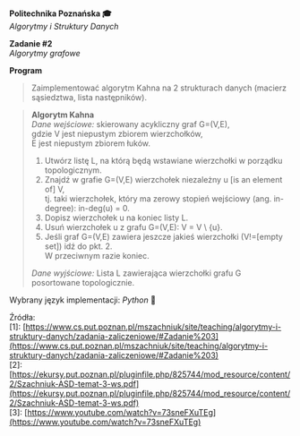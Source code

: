 **Politechnika Poznańska 🎓** \
*Algorytmy i Struktury Danych*

**Zadanie #2** \
*Algorytmy grafowe*

**Program**
> Zaimplementować algorytm Kahna na 2 strukturach danych (macierz sąsiedztwa, lista następników).

> **Algorytm Kahna** \
> *Dane wejściowe:* skierowany acykliczny graf G=(V,E), \
> gdzie V jest niepustym zbiorem wierzchołków, \
> E jest niepustym zbiorem łuków.
> 
> 1. Utwórz listę L, na którą będą wstawiane wierzchołki w porządku topologicznym.
> 2. Znajdź w grafie G=(V,E) wierzchołek niezależny u [is an element of] V, \
> tj. taki wierzchołek, który ma zerowy stopień wejściowy (ang. in-degree): in-deg(u) = 0.
> 3. Dopisz wierzchołek u na koniec listy L.
> 4. Usuń wierzchołek u z grafu G=(V,E): V = V \ {u}.
> 5. Jeśli graf G=(V,E) zawiera jeszcze jakieś wierzchołki (V!=[empty set]) idź do pkt. 2. \
> W przeciwnym razie koniec.
> 
> *Dane wyjściowe:* Lista L zawierająca wierzchołki grafu G posortowane topologicznie.

Wybrany język implementacji: *Python* 🐍

Źródła: \
[1]: [https://www.cs.put.poznan.pl/mszachniuk/site/teaching/algorytmy-i-struktury-danych/zadania-zaliczeniowe/#Zadanie%203](https://www.cs.put.poznan.pl/mszachniuk/site/teaching/algorytmy-i-struktury-danych/zadania-zaliczeniowe/#Zadanie%203) \
[2]: [https://ekursy.put.poznan.pl/pluginfile.php/825744/mod_resource/content/2/Szachniuk-ASD-temat-3-ws.pdf](https://ekursy.put.poznan.pl/pluginfile.php/825744/mod_resource/content/2/Szachniuk-ASD-temat-3-ws.pdf) \
[3]: [https://www.youtube.com/watch?v=73sneFXuTEg](https://www.youtube.com/watch?v=73sneFXuTEg)
